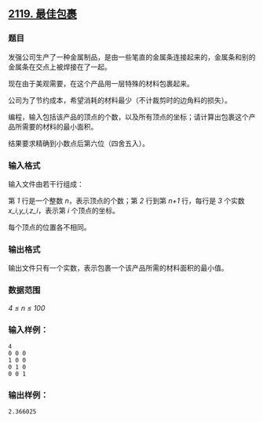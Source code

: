 ## [2119. 最佳包裹](https://www.acwing.com/problem/content/2121/)

### 题目

发强公司生产了一种金属制品，是由一些笔直的金属条连接起来的，金属条和别的金属条在交点上被焊接在了一起。

现在由于美观需要，在这个产品用一层特殊的材料包裹起来。

公司为了节约成本，希望消耗的材料最少（不计裁剪时的边角料的损失）。

编程，输入包括该产品的顶点的个数，以及所有顶点的坐标；请计算出包裹这个产品所需要的材料的最小面积。

结果要求精确到小数点后第六位（四舍五入）。

### 输入格式

输入文件由若干行组成：

第 *1* 行是一个整数 *n*，表示顶点的个数；第 *2* 行到第 *n+1* 行，每行是 *3* 个实数 *x_i,y_i,z_i*，表示第 *i* 个顶点的坐标。

每个顶点的位置各不相同。

### 输出格式

输出文件只有一个实数，表示包裹一个该产品所需的材料面积的最小值。

### 数据范围

*4 ≤ n ≤ 100*

### 输入样例：

```
4
0 0 0
1 0 0
0 1 0
0 0 1
```

### 输出样例：

```
2.366025
```
